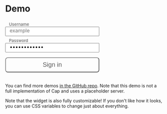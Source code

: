 # Demo

<style>
.login-form {
  width: 300px;
  border: 1px solid var(--vp-c-divider);
  display: flex;
  flex-direction: column;
  border-radius: 8px;
  margin-top: 1em;
}

.login-form .input {
  display: flex;
  flex-direction: column;
  cursor: text;
  transition: box-shadow .2s;
}

.login-form .input:has(input:focus) {
  box-shadow: 0 0 0 .25rem rgba(38, 181, 250, .25);
}

.login-form label {
  font-weight: 500;
  opacity: .65;
  padding-left: .75rem;
  padding-top: .375rem;
  font-size: 13px;
}

.login-form input {
  font-size: 16px;
  padding: .375rem .75rem;
  padding-top: 0px;
  font-family: inherit;
}

.signin-button {
  font-size: 1.25rem;
  width: 300px;
  background-color: var(--vp-c-brand-1);
  height: 48px;
  color: #1B1B1F;
  border-radius: 8px;
  font-weight: 500;
  transition: filter .2s;
  margin-bottom: 1em;
}

.signin-button:hover {
  filter: brightness(90%)
}

.signin-button:active {
  filter: brightness(80%)
}

.signin-button:not(.active) {
  opacity: .7;
  pointer-events: none;
  filter: grayscale(1);
}
</style>

<div class="login-form">
  <div class="input" style="border-top-left-radius:8px;border-top-right-radius:8px;border-bottom:1px solid var(--vp-c-divider);">
    <label for="username">Username</label>
    <input id="username" placeholder="example" autocomplete="off" />
  </div>

  <div class="input" style="border-bottom-left-radius:8px;border-bottom-right-radius:8px;">
    <label for="password">Password</label>
    <input type="password" id="pass" autocomplete="off" readonly="" value="Password123!" />
  </div>
</div>

<div style="margin-bottom: 1rem;--cap-widget-width:300px;">
  <Demo />
</div>

<button class="signin-button" onclick="alert('Success!')">Sign in</button>

You can find more demos [in the GitHub repo](https://github.com/tiagorangel1/cap/tree/main/demo). Note that this demo is not a full implementation of Cap and uses a placeholder server.

Note that the widget is also fully customizable! If you don't like how it looks, you can use CSS variables to change just about everything.
